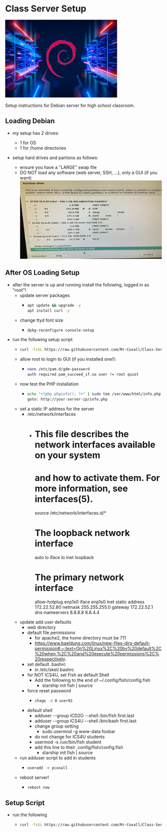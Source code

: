 # Class Server Setup

![Deban Server image](./images/debian%20_server.jpg)

Setup instructions for Debian server for high school classroom.

## Loading Debian

- my setup has 2 drives:
  - 1 for OS
  - 1 for /home directories

- setup hard drives and partions as follows:
  - ensure you have a "LARGE" swap file
  - DO NOT load any software (web server, SSH, ...), only a GUI (if you want)
![Debian Server Partition setup](./images/Debian_drive_partion_setup.jpg)

## After OS Loading Setup

- after the server is up and running install the following, logged in as "root"!
  - update server packages
    - ```sh
      apt update && upgrade -y
      apt install curl -y
      ```
  - change ttyd font size
    - ```sh
      dpkg-reconfigure console-setup
      ```
- run the following setup script
  - ```sh
    curl -fsSL https://raw.githubusercontent.com/Mr-Coxall/Class-Server-Setup/main/setup.sh | bash
    ```
  - allow root to login to GUI (if you installed one!):
    - ```sh
      nano /etc/pam.d/gdm-password
      auth required pam_succeed_if.so user != root quiet
      ```
  - now test the PHP installation
    - ```sh
      echo "<?php phpinfo(); ?>" | sudo tee /var/www/html/info.php
      goto: http://your-server-ip/info.php
      ```
  - set a static IP address for the server
    - /etc/network/interfaces
      - # This file describes the network interfaces available on your system
        # and how to activate them. For more information, see interfaces(5).

        source /etc/network/interfaces.d/*

        # The loopback network interface
        auto lo
        iface lo inet loopback

        # The primary network interface
        allow-hotplug enp1s0
        iface enp1s0 inet static
          address 172.22.52.80
          netmask 255.255.255.0
          gateway 172.22.52.1
          dns-nameervers 8.8.8.8 8.8.4.4
  - update add user defaults
    - web directory
    - default file permissions
      - for apache2, the home directory must be 711
      - https://www.baeldung.com/linux/new-files-dirs-default-permission#:~:text=On%20Linux%2C%20by%20default%2C%20when,%2C%20and%20execute%20permissions%2C%20respectively.
    - set default .bashrc
      - in /etc/skel/.bashrc
    - for NOT ICS4U, set Fish as default Shell
      - Add the following to the end of ~/.config/fish/config.fish
        - starship init fish | source
    - force reset password
      - ```sh
        chage -d 0 user01
        ```
    - default shell
      - adduser --group ICD2O --shell /bin/fish first.last
      - adduser --group ICS4U --shell /bin/bash first.last
      - change group setting
        - sudo usermod -g www-data foobar
      - do not change for ICS4U students
      - usermod -s /usr/bin/fish student
      - add this line to their .config/fish/config.fish
        - starship init fish | source
  - run adduser script to add in students
    - ```sh
      useradd -m pcoxall
      ```
  - reboot server!
    - ```sh
      reboot now
      ```

## Setup Script

- run the following
  - ```sh
    curl -fsSL https://raw.githubusercontent.com/Mr-Coxall/Class-Server-Setup/main/setup.sh | bash
    ```
